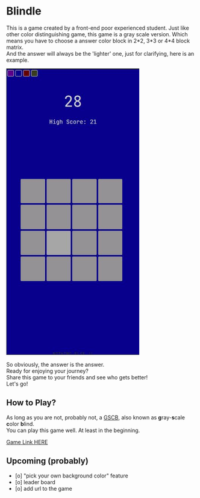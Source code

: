 # Blindle

This is a game created by a front-end poor experienced student.
Just like other color distinguishing game, this game is a gray scale version.
Which means you have to choose a answer color block in 2\*2, 3\*3 or 4\*4 block matrix.  
And the answer will always be the 'lighter' one, just for clarifying, here is an example.

![img](demo.JPG)

So obviously, the answer is the answer.  
Ready for enjoying your journey?  
Share this game to your friends and see who gets better!  
Let's go!

## How to Play?

As long as you are not, probably not, a <u>GSCB</u>, also known as **g**ray-**s**cale **c**olor **b**lind.  
You can play this game well. At least in the beginning.  

[Game Link HERE](https://sushi3085.github.io/Blindle/)

## Upcoming (probably)

- [o] "pick your own background color" feature
- [o] leader board
- [o] add url to the game